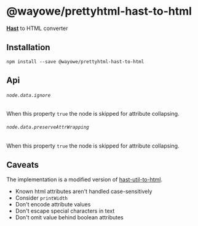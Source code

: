 # @wayowe/prettyhtml-hast-to-html

[**Hast**](https://github.com/syntax-tree/hast) to HTML converter

## Installation

```
npm install --save @wayowe/prettyhtml-hast-to-html
```

## Api

###### `node.data.ignore`

When this property `true` the node is skipped for attribute collapsing.

###### `node.data.preserveAttrWrapping`

When this property `true` the node is skipped for attribute collapsing.

## Caveats

The implementation is a modified version of [hast-util-to-html](https://github.com/syntax-tree/hast-util-to-html).

- Known html attributes aren't handled case-sensitively
- Consider `printWidth`
- Don't encode attribute values
- Don't escape special characters in text
- Don't omit value behind boolean attributes

